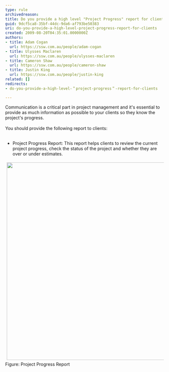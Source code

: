 ```yaml
---
type: rule
archivedreason: 
title: Do you provide a high level "Project Progress" report for clients?
guid: 9dcf5ca8-35bf-44dc-9da6-af793be50383
uri: do-you-provide-a-high-level-project-progress-report-for-clients
created: 2009-08-20T04:35:01.0000000Z
authors:
- title: Adam Cogan
  url: https://ssw.com.au/people/adam-cogan
- title: Ulysses Maclaren
  url: https://ssw.com.au/people/ulysses-maclaren
- title: Cameron Shaw
  url: https://ssw.com.au/people/cameron-shaw
- title: Justin King
  url: https://ssw.com.au/people/justin-king
related: []
redirects:
- do-you-provide-a-high-level-＂project-progress＂-report-for-clients

---
```



Communication is a critical part in project management and it's essential to provide as much information as possible&#160;to your clients so they know the project's progress.<br><br>You should&#160;provide the following report to clients&#58; 
<br><excerpt class='endintro'></excerpt><br>
<ul><li>Project Progress Report&#58; This report helps clients to review the current project progress, check the status of the project and&#160;whether they are over or under estimates.​ </li></ul>
<img class="ssw-rteStyle-ImageArea" src="/PublishingImages/rulestobetterprojectprogress2.png" alt="" style="margin&#58;5px;width&#58;563px;height&#58;635px;" /><br><span class="ssw-rteStyle-FigureNormal">Figure&#58; Project Progress Report</span>


